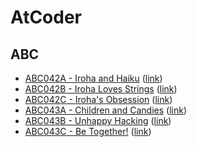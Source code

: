 # AtCoder

## ABC
- [ABC042A - Iroha and Haiku](ABC042/A) ([link](https://atcoder.jp/contests/abc042/tasks/abc042_a))
- [ABC042B - Iroha Loves Strings](ABC042/B) ([link](https://atcoder.jp/contests/abc042/tasks/abc042_b))
- [ABC042C - Iroha's Obsession](ABC042/C) ([link](https://atcoder.jp/contests/abc042/tasks/abc042_c))
- [ABC043A - Children and Candies](ABC043/A) ([link](https://atcoder.jp/contests/abc043/tasks/abc043_a))
- [ABC043B - Unhappy Hacking](ABC043/B) ([link](https://atcoder.jp/contests/abc043/tasks/abc043_b))
- [ABC043C - Be Together!](ABC043/C) ([link](https://atcoder.jp/contests/abc043/tasks/abc043_c))